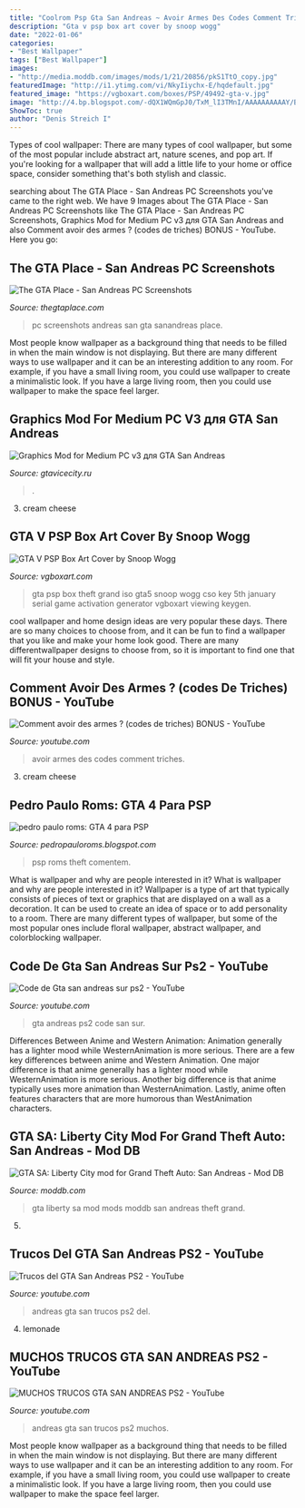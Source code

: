 ```yaml
---
title: "Coolrom Psp Gta San Andreas ~ Avoir Armes Des Codes Comment Triches"
description: "Gta v psp box art cover by snoop wogg"
date: "2022-01-06"
categories:
- "Best Wallpaper"
tags: ["Best Wallpaper"]
images:
- "http://media.moddb.com/images/mods/1/21/20856/pkS1TtO_copy.jpg"
featuredImage: "http://i1.ytimg.com/vi/NkyIiychx-E/hqdefault.jpg"
featured_image: "https://vgboxart.com/boxes/PSP/49492-gta-v.jpg"
image: "http://4.bp.blogspot.com/-dQX1WQmGpJ0/TxM_lI3TMnI/AAAAAAAAAAY/BQt0aX8rR70/s1600/psp-24082-gta-i.jpg"
ShowToc: true
author: "Denis Streich I"
---
```



Types of cool wallpaper:
There are many types of cool wallpaper, but some of the most popular include abstract art, nature scenes, and pop art. If you're looking for a wallpaper that will add a little life to your home or office space, consider something that's both stylish and classic.

	

		
searching about The GTA Place - San Andreas PC Screenshots you've came to the right web. We have 9 Images about The GTA Place - San Andreas PC Screenshots like The GTA Place - San Andreas PC Screenshots, Graphics Mod for Medium PC v3 для GTA San Andreas and also Comment avoir des armes ? (codes de triches) BONUS - YouTube. Here you go:
		
    
## The GTA Place - San Andreas PC Screenshots

<img loading=lazy src="https://thegtaplace.com/images/sanandreas/screenshots/pc/sf_bicycle_3.jpg" onerror="this.onerror=null;this.src='https://tse3.mm.bing.net/th?id=OIP.ArSvnlEmSmA41R-x70WOYwHaEo&amp;pid=15.1';" alt="The GTA Place - San Andreas PC Screenshots">

_Source: thegtaplace.com_

>pc screenshots andreas san gta sanandreas place. 

	

Most people know wallpaper as a background thing that needs to be filled in when the main window is not displaying. But there are many different ways to use wallpaper and it can be an interesting addition to any room. For example, if you have a small living room, you could use wallpaper to create a minimalistic look. If you have a large living room, then you could use wallpaper to make the space feel larger.

    
## Graphics Mod For Medium PC V3 для GTA San Andreas

<img loading=lazy src="https://cs2.gtavicecity.ru/screenshots/9a0d4/2015-08/og-image/88b6bba276bc9a35fcf99bd0db31a0f0beef949c/284352-gta-sa-2015-08-06-17-14-16-359.jpg" onerror="this.onerror=null;this.src='https://tse3.mm.bing.net/th?id=OIP.70xKODqxr7NvZNc8j7FZDAHaDT&amp;pid=15.1';" alt="Graphics Mod for Medium PC v3 для GTA San Andreas">

_Source: gtavicecity.ru_

>. 

	

3. cream cheese 

    
## GTA V PSP Box Art Cover By Snoop Wogg

<img loading=lazy src="https://vgboxart.com/boxes/PSP/49492-gta-v.jpg" onerror="this.onerror=null;this.src='https://tse1.mm.bing.net/th?id=OIP.CJJrU_qJNfBf-QaukzsT0wHaEn&amp;pid=15.1';" alt="GTA V PSP Box Art Cover by Snoop Wogg">

_Source: vgboxart.com_

>gta psp box theft grand iso gta5 snoop wogg cso key 5th january serial game activation generator vgboxart viewing keygen. 

	

cool wallpaper and home design ideas are very popular these days. There are so many choices to choose from, and it can be fun to find a wallpaper that you like and make your home look good. There are many differentwallpaper designs to choose from, so it is important to find one that will fit your house and style.

    
## Comment Avoir Des Armes ? (codes De Triches) BONUS - YouTube

<img loading=lazy src="https://i.ytimg.com/vi/-qQxtD421SU/maxresdefault.jpg" onerror="this.onerror=null;this.src='https://tse2.mm.bing.net/th?id=OIP.M6exGT5IfL_p0Vrr-IOweAHaEK&amp;pid=15.1';" alt="Comment avoir des armes ? (codes de triches) BONUS - YouTube">

_Source: youtube.com_

>avoir armes des codes comment triches. 

	

3. cream cheese 

    
## Pedro Paulo Roms: GTA 4 Para PSP

<img loading=lazy src="http://4.bp.blogspot.com/-dQX1WQmGpJ0/TxM_lI3TMnI/AAAAAAAAAAY/BQt0aX8rR70/s1600/psp-24082-gta-i.jpg" onerror="this.onerror=null;this.src='https://tse3.mm.bing.net/th?id=OIP.qQnyjTt_uKWEkXLQ2m2ZkgHaMn&amp;pid=15.1';" alt="pedro paulo roms: GTA 4 para PSP">

_Source: pedropauloroms.blogspot.com_

>psp roms theft comentem. 

	

What is wallpaper and why are people interested in it?
What is wallpaper and why are people interested in it?
Wallpaper is a type of art that typically consists of pieces of text or graphics that are displayed on a wall as a decoration. It can be used to create an idea of space or to add personality to a room. There are many different types of wallpaper, but some of the most popular ones include floral wallpaper, abstract wallpaper, and colorblocking wallpaper.

    
## Code De Gta San Andreas Sur Ps2 - YouTube

<img loading=lazy src="https://i.ytimg.com/vi/lqBaP1WR67E/maxresdefault.jpg" onerror="this.onerror=null;this.src='https://tse2.mm.bing.net/th?id=OIP.DHdHF3520C6G1r09B0hZrAHaEK&amp;pid=15.1';" alt="Code de Gta san andreas sur ps2 - YouTube">

_Source: youtube.com_

>gta andreas ps2 code san sur. 

	

Differences Between Anime and Western Animation: Animation generally has a lighter mood while WesternAnimation is more serious.
There are a few key differences between anime and Western Animation. One major difference is that anime generally has a lighter mood while WesternAnimation is more serious. Another big difference is that anime typically uses more animation than WesternAnimation. Lastly, anime often features characters that are more humorous than WestAnimation characters.

    
## GTA SA: Liberty City Mod For Grand Theft Auto: San Andreas - Mod DB

<img loading=lazy src="http://media.moddb.com/images/mods/1/21/20856/pkS1TtO_copy.jpg" onerror="this.onerror=null;this.src='https://tse4.mm.bing.net/th?id=OIP.vpM4DI-4VRkXsUXnuYw8LAHaFj&amp;pid=15.1';" alt="GTA SA: Liberty City mod for Grand Theft Auto: San Andreas - Mod DB">

_Source: moddb.com_

>gta liberty sa mod mods moddb san andreas theft grand. 

	

5.

    
## Trucos Del GTA San Andreas PS2 - YouTube

<img loading=lazy src="http://i1.ytimg.com/vi/k3RR2ylm2Jk/maxresdefault.jpg" onerror="this.onerror=null;this.src='https://tse3.mm.bing.net/th?id=OIP.bfXcggpuPhPlxb8U7Woz_wHaEK&amp;pid=15.1';" alt="Trucos del GTA San Andreas PS2 - YouTube">

_Source: youtube.com_

>andreas gta san trucos ps2 del. 

	

4. lemonade 

    
## MUCHOS TRUCOS GTA SAN ANDREAS PS2 - YouTube

<img loading=lazy src="http://i1.ytimg.com/vi/NkyIiychx-E/hqdefault.jpg" onerror="this.onerror=null;this.src='https://tse1.mm.bing.net/th?id=OIP.znmTcmFH0kKITqHo1a4yqwHaFj&amp;pid=15.1';" alt="MUCHOS TRUCOS GTA SAN ANDREAS PS2 - YouTube">

_Source: youtube.com_

>andreas gta san trucos ps2 muchos. 

	

Most people know wallpaper as a background thing that needs to be filled in when the main window is not displaying. But there are many different ways to use wallpaper and it can be an interesting addition to any room. For example, if you have a small living room, you could use wallpaper to create a minimalistic look. If you have a large living room, then you could use wallpaper to make the space feel larger.

